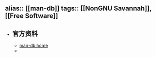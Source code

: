 alias:: [[man-db]]
tags:: [[NonGNU Savannah]], [[Free Software]]
---

- ## 官方资料
	- [man-db home](https://man-db.gitlab.io/man-db/)
	-